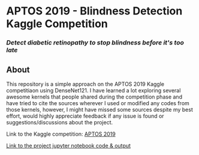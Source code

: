 # APTOS 2019 - Blindness Detection Kaggle Competition
### ***Detect diabetic retinopathy to stop blindness before it's too late***

## About
This repository is a simple approach on the APTOS 2019 Kaggle competitiaon using DenseNet121. I have learned a lot exploring several awesome kernels that people shared during the competition phase and have tried to cite the sources wherever I used or modified any codes from those kernels, however, I might have missed some sources despite my best effort, would highly appreciate feedback if any issue is found or suggestions/discussions about the project.

Link to the Kaggle competition: [APTOS 2019](https://www.kaggle.com/c/aptos2019-blindness-detection/overview)

[Link to the project jupyter notebook code & output](aptos-2019-Readme/aptos-2019-nadam-densenetv1-lr-1e-4.md)
